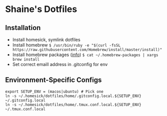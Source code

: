 # Shaine's Dotfiles

## Installation

- Install homesick, symlink dotfiles
- Install homebrew
`$ /usr/bin/ruby -e "$(curl -fsSL https://raw.githubusercontent.com/Homebrew/install/master/install)"`
- Install homebrew packages ([info](http://blog.gypsydave5.com/2015/10/16/homebrew-backup/))
`$ cat ~/.homebrew-packages | xargs brew install`
- Set correct emaill address in .gitconfig for env

## Environment-Specific Configs

```
export SETUP_ENV = (macos|ubuntu) # Pick one
ln -s ~/.homesick/dotfiles/home/.gitconfig.local.${SETUP_ENV} ~/.gitconfig.local
ln -s ~/.homesick/dotfiles/home/.tmux.conf.local.${SETUP_ENV} ~/.tmux.conf.local
```
